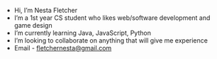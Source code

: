 - Hi, I’m Nesta Fletcher
- I’m a 1st year CS student who likes web/software development and game design
- I’m currently learning Java, JavaScript, Python
- I’m looking to collaborate on anything that will give me experience
- Email - fletchernesta@gmail.com 

<!---
nfletcher27/nfletcher27 is a ✨ special ✨ repository because its `README.md` (this file) appears on your GitHub profile.
You can click the Preview link to take a look at your changes.
--->
